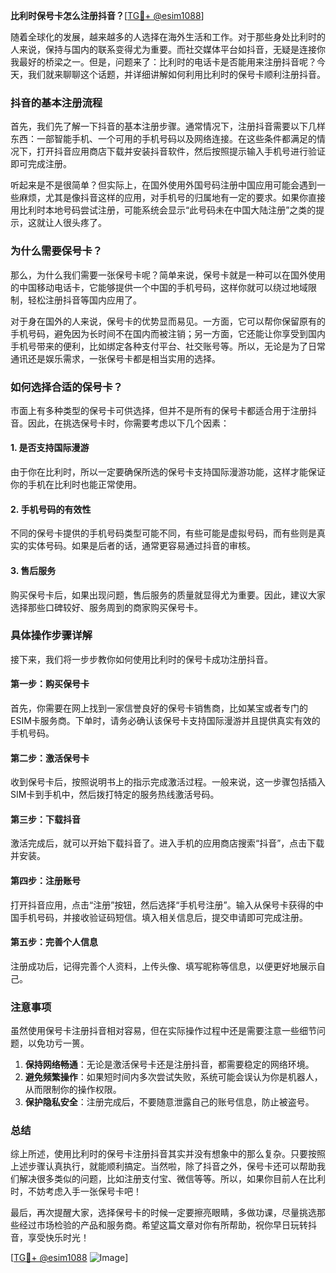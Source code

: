 **比利时保号卡怎么注册抖音？**[[TG💪+ @esim1088](https://t.me/s/esim1088)]

随着全球化的发展，越来越多的人选择在海外生活和工作。对于那些身处比利时的人来说，保持与国内的联系变得尤为重要。而社交媒体平台如抖音，无疑是连接你我最好的桥梁之一。但是，问题来了：比利时的电话卡是否能用来注册抖音呢？今天，我们就来聊聊这个话题，并详细讲解如何利用比利时的保号卡顺利注册抖音。

### 抖音的基本注册流程

首先，我们先了解一下抖音的基本注册步骤。通常情况下，注册抖音需要以下几样东西：一部智能手机、一个可用的手机号码以及网络连接。在这些条件都满足的情况下，打开抖音应用商店下载并安装抖音软件，然后按照提示输入手机号进行验证即可完成注册。

听起来是不是很简单？但实际上，在国外使用外国号码注册中国应用可能会遇到一些麻烦，尤其是像抖音这样的应用，对手机号的归属地有一定的要求。如果你直接用比利时本地号码尝试注册，可能系统会显示“此号码未在中国大陆注册”之类的提示，这就让人很头疼了。

### 为什么需要保号卡？

那么，为什么我们需要一张保号卡呢？简单来说，保号卡就是一种可以在国外使用的中国移动电话卡，它能够提供一个中国的手机号码，这样你就可以绕过地域限制，轻松注册抖音等国内应用了。

对于身在国外的人来说，保号卡的优势显而易见。一方面，它可以帮你保留原有的手机号码，避免因为长时间不在国内而被注销；另一方面，它还能让你享受到国内手机号带来的便利，比如绑定各种支付平台、社交账号等。所以，无论是为了日常通讯还是娱乐需求，一张保号卡都是相当实用的选择。

### 如何选择合适的保号卡？

市面上有多种类型的保号卡可供选择，但并不是所有的保号卡都适合用于注册抖音。因此，在挑选保号卡时，你需要考虑以下几个因素：

#### 1. 是否支持国际漫游
由于你在比利时，所以一定要确保所选的保号卡支持国际漫游功能，这样才能保证你的手机在比利时也能正常使用。

#### 2. 手机号码的有效性
不同的保号卡提供的手机号码类型可能不同，有些可能是虚拟号码，而有些则是真实的实体号码。如果是后者的话，通常更容易通过抖音的审核。

#### 3. 售后服务
购买保号卡后，如果出现问题，售后服务的质量就显得尤为重要。因此，建议大家选择那些口碑较好、服务周到的商家购买保号卡。

### 具体操作步骤详解

接下来，我们将一步步教你如何使用比利时的保号卡成功注册抖音。

#### 第一步：购买保号卡
首先，你需要在网上找到一家信誉良好的保号卡销售商，比如某宝或者专门的ESIM卡服务商。下单时，请务必确认该保号卡支持国际漫游并且提供真实有效的手机号码。

#### 第二步：激活保号卡
收到保号卡后，按照说明书上的指示完成激活过程。一般来说，这一步骤包括插入SIM卡到手机中，然后拨打特定的服务热线激活号码。

#### 第三步：下载抖音
激活完成后，就可以开始下载抖音了。进入手机的应用商店搜索“抖音”，点击下载并安装。

#### 第四步：注册账号
打开抖音应用，点击“注册”按钮，然后选择“手机号注册”。输入从保号卡获得的中国手机号码，并接收验证码短信。填入相关信息后，提交申请即可完成注册。

#### 第五步：完善个人信息
注册成功后，记得完善个人资料，上传头像、填写昵称等信息，以便更好地展示自己。

### 注意事项

虽然使用保号卡注册抖音相对容易，但在实际操作过程中还是需要注意一些细节问题，以免功亏一篑。

1. **保持网络畅通**：无论是激活保号卡还是注册抖音，都需要稳定的网络环境。
2. **避免频繁操作**：如果短时间内多次尝试失败，系统可能会误认为你是机器人，从而限制你的操作权限。
3. **保护隐私安全**：注册完成后，不要随意泄露自己的账号信息，防止被盗号。

### 总结

综上所述，使用比利时的保号卡注册抖音其实并没有想象中的那么复杂。只要按照上述步骤认真执行，就能顺利搞定。当然啦，除了抖音之外，保号卡还可以帮助我们解决很多类似的问题，比如注册支付宝、微信等等。所以，如果你目前人在比利时，不妨考虑入手一张保号卡吧！

最后，再次提醒大家，选择保号卡的时候一定要擦亮眼睛，多做功课，尽量挑选那些经过市场检验的产品和服务商。希望这篇文章对你有所帮助，祝你早日玩转抖音，享受快乐时光！

[[TG💪+ @esim1088](https://t.me/s/esim1088) ![Image](https://i.postimg.cc/4NQfJmqS/Snipaste-2025-05-13-00-14-12.png)]